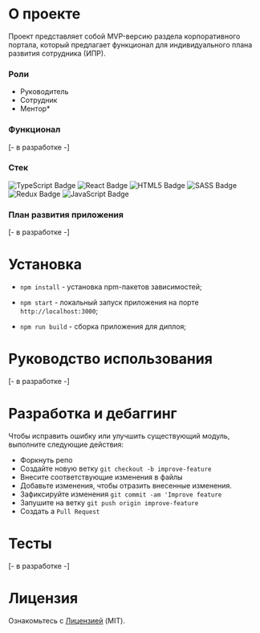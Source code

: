 # О проекте

Проект представляет собой MVP-версию раздела корпоративного портала, который предлагает функционал для индивидуального плана развития сотрудника (ИПР).

### Роли

- Руководитель
- Сотрудник
- Ментор\*

### Функционал

[- в разработке -]

### Стек

<img src="https://img.shields.io/badge/TypeScript-%23404d59.svg?style=for-the-badge&logo=typescript&logoColor=blue" alt="TypeScript Badge" /> <img src="https://img.shields.io/badge/react-%23404d59.svg?style=for-the-badge&logo=react&logoColor=%2361DAFB" alt="React Badge" /> <img src="https://img.shields.io/badge/html5-%23404d59.svg?style=for-the-badge&logo=html5&logoColor=orange" alt="HTML5 Badge" /> <img src="https://img.shields.io/badge/SASS-%23404d59.svg?style=for-the-badge&logo=Sass&logoColor=hotpink" alt="SASS Badge" /> <img src="https://img.shields.io/badge/Redux-%23404d59.svg?style=for-the-badge&logo=Redux&logoColor=violet" alt="Redux Badge" /> <img src="https://img.shields.io/badge/javascript-%23404d59.svg?style=for-the-badge&logo=javascript&logoColor=%23F7DF1E" alt="JavaScript Badge" />

### План развития приложения

[- в разработке -]

# Установка

- `npm install` - установка npm-пакетов зависимостей;

- `npm start` - локальный запуск приложения на порте `http://localhost:3000`;

- `npm run build` - сборка приложения для диплоя;

# Руководство иcпользования

[- в разработке -]

# Разработка и дебаггинг

Чтобы исправить ошибку или улучшить существующий модуль, выполните следующие действия:

- Форкнуть репо
- Создайте новую ветку `git checkout -b improve-feature`
- Внесите соответствующие изменения в файлы
- Добавьте изменения, чтобы отразить внесенные изменения.
- Зафиксируйте изменения `git commit -am 'Improve feature`
- Запушите на ветку `git push origin improve-feature`
- Создать a `Pull Request`

# Тесты

[- в разработке -]

# Лицензия

Ознакомьтесь с [Лицензией](/LICENCE.md) (MIT).

